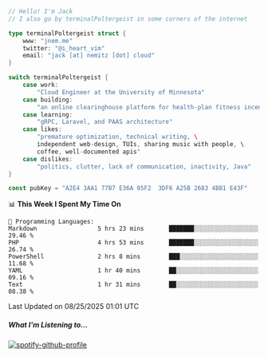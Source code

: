 ```go
// Hello! I'm Jack
// I also go by terminalPoltergeist in some corners of the internet

type terminalPoltergeist struct {
    www: "jnem.me"
    twitter: "@i_heart_vim"
    email: "jack [at] nemitz [dot] cloud"
}

switch terminalPoltergeist {
    case work:
        "Cloud Engineer at the University of Minnesota"
    case building:
        "an online clearinghouse platform for health-plan fitness incentive programs"
    case learning:
        "gRPC, Laravel, and PAAS architecture"
    case likes:
        "premature optimization, technical writing, \
        independent web-design, TUIs, sharing music with people, \
        coffee, well-documented apis"
    case dislikes:
        "politics, clutter, lack of communication, inactivity, Java"
}

const pubKey = "A2E4 3AA1 77B7 E36A 05F2  3DF6 A25B 2683 4BB1 E43F"
```

<!--START_SECTION:waka-->
📊 **This Week I Spent My Time On** 

```text
💬 Programming Languages: 
Markdown                 5 hrs 23 mins       ███████░░░░░░░░░░░░░░░░░░   29.46 % 
PHP                      4 hrs 53 mins       ███████░░░░░░░░░░░░░░░░░░   26.74 % 
PowerShell               2 hrs 8 mins        ███░░░░░░░░░░░░░░░░░░░░░░   11.68 % 
YAML                     1 hr 40 mins        ██░░░░░░░░░░░░░░░░░░░░░░░   09.16 % 
Text                     1 hr 31 mins        ██░░░░░░░░░░░░░░░░░░░░░░░   08.38 % 
```


 Last Updated on 08/25/2025 01:01 UTC
<!--END_SECTION:waka-->

##### What I'm Listening to...

[![spotify-github-profile](https://jnem.me/listening-item?maxAge=2592000)](https://jnem.me/listening)

